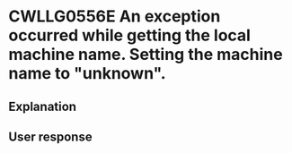 # CWLLG0556E An exception occurred while getting the local machine name. Setting the machine name to "unknown".

## Explanation

## User response